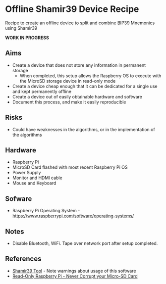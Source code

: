 # Offline Shamir39 Device Recipe
Recipe to create an offline device to split and combine BIP39 Mnemonics using Shamir39

**WORK IN PROGRESS**

## Aims

* Create a device that does not store any information in permanent storage
  * When completed, this setup allows the Raspberry OS to execute with the MicroSD storage device in read-only mode
* Create a device cheap enough that it can be dedicated for a single use and kept permanently offline
* Create a device out of easily obtainable hardware and software
* Document this process, and make it easily reproducible

## Risks

* Could have weaknesses in the algorithms, or in the implementation of the algorithms

## Hardware

* Raspberry Pi
* MicroSD Card flashed with most recent Raspberry Pi OS
* Power Supply 
* Monitor and HDMI cable
* Mouse and Keyboard

## Sofware

* Raspberry Pi Operating System - https://www.raspberrypi.com/software/operating-systems/

## Notes

* Disable Bluetooth, WiFi. Tape over network port after setup completed.

## References 

* [Shamir39 Tool](https://iancoleman.io/shamir39/) - Note warnings about usage of this software
* [Read-Only Raspberry Pi - Never Corrupt your Micro-SD Card](https://core-electronics.com.au/guides/read-only-raspberry-pi/)
